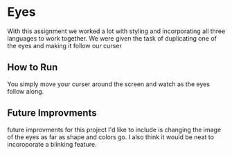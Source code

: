 # Eyes
With this assignment we worked a lot with styling and incorporating all three languages to work together. We were given the task of duplicating one of the eyes and making it follow our curser 

## How to Run 
You simply move your curser around the screen and watch as the eyes follow along.

## Future Improvments 
future improvments for this project I'd like to include is changing the image of the eyes as far as shape and colors go. I also think it would be neat to incoroporate a blinking feature. 
